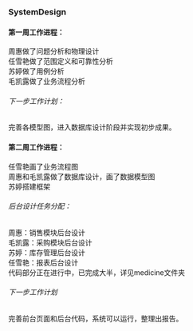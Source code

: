 ### SystemDesign  
#### 第一周工作进程：  
周惠做了问题分析和物理设计  
任雪艳做了范围定义和可靠性分析  
苏婷做了用例分析  
毛凯露做了业务流程分析  
###### 下一步工作计划：  
完善各模型图，进入数据库设计阶段并实现初步成果。
#### 第二周工作进程：  
任雪艳画了业务流程图  
周惠和毛凯露做了数据库设计，画了数据模型图  
苏婷搭建框架  
###### 后台设计任务分配：  
周惠：销售模块后台设计  
毛凯露：采购模块后台设计  
苏婷：库存管理后台设计  
任雪艳：报表后台设计  
代码部分正在进行中，已完成大半，详见medicine文件夹
###### 下一步工作计划  
完善前台页面和后台代码，系统可以运行，整理出报告。

